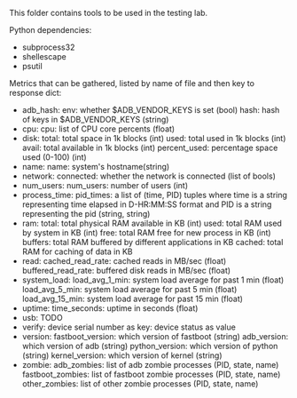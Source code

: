 This folder contains tools to be used in the testing lab.

Python dependencies:
  - subprocess32
  - shellescape
  - psutil

Metrics that can be gathered, listed by name of file and then key to response
dict:

* adb_hash:
    env: whether $ADB_VENDOR_KEYS is set (bool)
    hash: hash of keys in $ADB_VENDOR_KEYS (string)
* cpu:
    cpu: list of CPU core percents (float)
* disk:
    total: total space in 1k blocks (int)
    used: total used in 1k blocks (int)
    avail: total available in 1k blocks (int)
    percent_used: percentage space used (0-100) (int)
* name:
    name: system's hostname(string)
* network:
    connected: whether the network is connected (list of bools)
* num_users:
    num_users: number of users (int)
* process_time:
    pid_times: a list of (time, PID) tuples where time is a string
              representing time elapsed in D-HR:MM:SS format and PID is a string
              representing the pid (string, string)
* ram:
    total: total physical RAM available in KB (int)
    used: total RAM used by system in KB (int)
    free: total RAM free for new process in KB (int)
    buffers: total RAM buffered by different applications in KB
    cached: total RAM for caching of data in KB
* read:
    cached_read_rate: cached reads in MB/sec (float)
    buffered_read_rate: buffered disk reads in MB/sec (float)
* system_load:
    load_avg_1_min: system load average for past 1 min (float)
    load_avg_5_min: system load average for past 5 min (float)
    load_avg_15_min: system load average for past 15 min (float)
* uptime:
    time_seconds: uptime in seconds (float)
* usb:
    TODO
* verify:
    device serial number as key: device status as value
* version:
    fastboot_version: which version of fastboot (string)
    adb_version: which version of adb (string)
    python_version: which version of python (string)
    kernel_version: which version of kernel (string)
* zombie:
    adb_zombies: list of adb zombie processes (PID, state, name)
    fastboot_zombies: list of fastboot zombie processes (PID, state, name)
    other_zombies: list of other zombie processes (PID, state, name)



